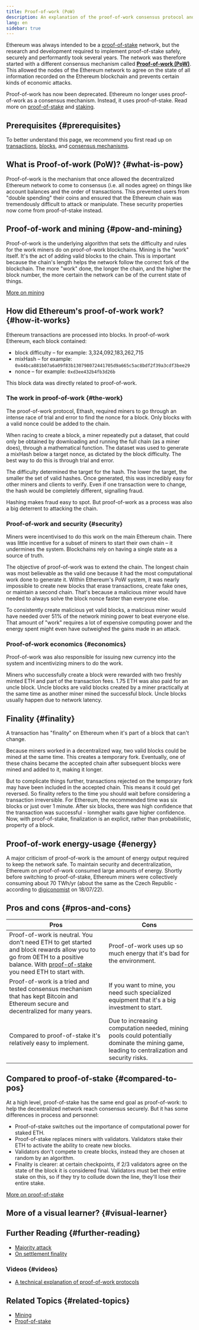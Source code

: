 ```yaml
---
title: Proof-of-work (PoW)
description: An explanation of the proof-of-work consensus protocol and its role in Ethereum.
lang: en
sidebar: true
---
```


Ethereum was always intended to be a [proof-of-stake](/developers/docs/consensus-mechanisms/pos) network, but the research and development required to implement proof-of-stake safely, securely and performantly took several years. The network was therefore started with a different consensus mechanism called **[Proof-of-work (PoW)](https://wikipedia.org/wiki/Proof_of_work)**. This allowed the nodes of the Ethereum network to agree on the state of all information recorded on the Ethereum blockchain and prevents certain kinds of economic attacks.

<InfoBanner emoji=":wave:">
    Proof-of-work has now been deprecated. Ethereum no longer uses proof-of-work as a consensus mechanism. Instead, it uses proof-of-stake. Read more on <a href="/developers/docs/consensus-mechanisms/pos/">proof-of-stake</a> and <a href="/staking/">staking</a>.    
</InfoBanner>

## Prerequisites {#prerequisites}

To better understand this page, we recommend you first read up on [transactions](/developers/docs/transactions/), [blocks](/developers/docs/blocks/), and [consensus mechanisms](/developers/docs/consensus-mechanisms/).

## What is Proof-of-work (PoW)? {#what-is-pow}

Proof-of-work is the mechanism that once allowed the decentralized Ethereum network to come to consensus (i.e. all nodes agree) on things like account balances and the order of transactions. This prevented users from "double spending" their coins and ensured that the Ethereum chain was tremendously difficult to attack or manipulate. These security properties now come from proof-of-stake instead.

## Proof-of-work and mining {#pow-and-mining}

Proof-of-work is the underlying algorithm that sets the difficulty and rules for the work miners do on proof-of-work blockchains. Mining is the "work" itself. It's the act of adding valid blocks to the chain. This is important because the chain's length helps the network follow the correct fork of the blockchain. The more "work" done, the longer the chain, and the higher the block number, the more certain the network can be of the current state of things.

[More on mining](/developers/docs/consensus-mechanisms/pow/mining/)

## How did Ethereum's proof-of-work work? {#how-it-works}

Ethereum transactions are processed into blocks. In proof-of-work Ethereum, each block contained:

- block difficulty – for example: 3,324,092,183,262,715
- mixHash – for example: `0x44bca881b07a6a09f83b130798072441705d9a665c5ac8bdf2f39a3cdf3bee29`
- nonce – for example: `0xd3ee432b4fb3d26b`

This block data was directly related to proof-of-work.

### The work in proof-of-work {#the-work}

The proof-of-work protocol, Ethash, required miners to go through an intense race of trial and error to find the nonce for a block. Only blocks with a valid nonce could be added to the chain.

When racing to create a block, a miner repeatedly put a dataset, that could only be obtained by downloading and running the full chain (as a miner does), through a mathematical function. The dataset was used to generate a mixHash below a target nonce, as dictated by the block difficulty. The best way to do this is through trial and error.

The difficulty determined the target for the hash. The lower the target, the smaller the set of valid hashes. Once generated, this was incredibly easy for other miners and clients to verify. Even if one transaction were to change, the hash would be completely different, signalling fraud.

Hashing makes fraud easy to spot. But proof-of-work as a process was also a big deterrent to attacking the chain.

### Proof-of-work and security {#security}

Miners were incentivised to do this work on the main Ethereum chain. There was little incentive for a subset of miners to start their own chain – it undermines the system. Blockchains rely on having a single state as a source of truth.

The objective of proof-of-work was to extend the chain. The longest chain was most believable as the valid one because it had the most computational work done to generate it. Within Ethereum's PoW system, it was nearly impossible to create new blocks that erase transactions, create fake ones, or maintain a second chain. That's because a malicious miner would have needed to always solve the block nonce faster than everyone else.

To consistently create malicious yet valid blocks, a malicious miner would have needed over 51% of the network mining power to beat everyone else. That amount of "work" requires a lot of expensive computing power and the energy spent might even have outweighed the gains made in an attack.

### Proof-of-work economics {#economics}

Proof-of-work was also responsible for issuing new currency into the system and incentivizing miners to do the work.

Miners who successfully create a block were rewarded with two freshly minted ETH and part of the transaction fees. 1.75 ETH was also paid for an uncle block. Uncle blocks are valid blocks created by a miner practically at the same time as another miner mined the successful block. Uncle blocks usually happen due to network latency.

## Finality {#finality}

A transaction has "finality" on Ethereum when it's part of a block that can't change.

Because miners worked in a decentralized way, two valid blocks could be mined at the same time. This creates a temporary fork. Eventually, one of these chains became the accepted chain after subsequent blocks were mined and added to it, making it longer.

But to complicate things further, transactions rejected on the temporary fork may have been included in the accepted chain. This means it could get reversed. So finality refers to the time you should wait before considering a transaction irreversible. For Ethereum, the recommended time was six blocks or just over 1 minute. After six blocks, there was high confidence that the transaction was successful - lonmgher waits gave higher confidence. Now, with proof-of-stake, finalization is an explicit, rather than probabilistic, property of a block.

## Proof-of-work energy-usage {#energy}

A major criticism of proof-of-work is the amount of energy output required to keep the network safe. To maintain security and decentralization, Ethereum on proof-of-work consumed large amounts of energy. Shortly before switching to proof-of-stake, Ethereum miners were collectively consuming about 70 TWh/yr (about the same as the Czech Republic - according to [digiconomist](digiconomist.net) on 18/07/22).

## Pros and cons {#pros-and-cons}

| Pros                                                                                                                                                                                                                         | Cons                                                                                                                                         |
| ---------------------------------------------------------------------------------------------------------------------------------------------------------------------------------------------------------------------------- | -------------------------------------------------------------------------------------------------------------------------------------------- |
| Proof-of-work is neutral. You don't need ETH to get started and block rewards allow you to go from 0ETH to a positive balance. With [proof-of-stake](/developers/docs/consensus-mechanisms/pos/) you need ETH to start with. | Proof-of-work uses up so much energy that it's bad for the environment.                                                                      |
| Proof-of-work is a tried and tested consensus mechanism that has kept Bitcoin and Ethereum secure and decentralized for many years.                                                                                          | If you want to mine, you need such specialized equipment that it's a big investment to start.                                                |
| Compared to proof-of-stake it's relatively easy to implement.                                                                                                                                                                | Due to increasing computation needed, mining pools could potentially dominate the mining game, leading to centralization and security risks. |

## Compared to proof-of-stake {#compared-to-pos}

At a high level, proof-of-stake has the same end goal as proof-of-work: to help the decentralized network reach consensus securely. But it has some differences in process and personnel:

- Proof-of-stake switches out the importance of computational power for staked ETH.
- Proof-of-stake replaces miners with validators. Validators stake their ETH to activate the ability to create new blocks.
- Validators don't compete to create blocks, instead they are chosen at random by an algorithm.
- Finality is clearer: at certain checkpoints, if 2/3 validators agree on the state of the block it is considered final. Validators must bet their entire stake on this, so if they try to collude down the line, they'll lose their entire stake.

[More on proof-of-stake](/developers/docs/consensus-mechanisms/pos/)

## More of a visual learner? {#visual-learner}

<YouTube id="3EUAcxhuoU4" />

## Further Reading {#further-reading}

- [Majority attack](https://en.bitcoin.it/wiki/Majority_attack)
- [On settlement finality](https://blog.ethereum.org/2016/05/09/on-settlement-finality/)

### Videos {#videos}

- [A technical explanation of proof-of-work protocols](https://youtu.be/9V1bipPkCTU)

## Related Topics {#related-topics}

- [Mining](/developers/docs/consensus-mechanisms/pow/mining/)
- [Proof-of-stake](/developers/docs/consensus-mechanisms/pos/)
